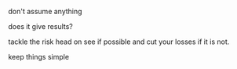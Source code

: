 don't assume anything

does it give results?

tackle the risk head on
see if possible and cut your losses if it is not.

keep things simple